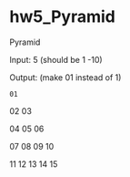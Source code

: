 # hw5_Pyramid

Pyramid

Input: 5 (should be 1 -10)

Output: (make 01 instead of 1)

    01
    
   02 03
   
  04 05 06
  
 07 08 09 10
 
11 12 13 14 15
